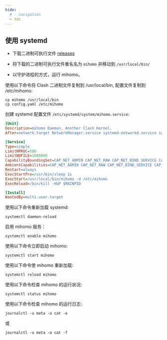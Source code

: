 ```yaml
---
hide:
  # - navigation
  - toc
---
```


## 使用 systemd

- 下载二进制可执行文件 [releases](https://github.com/MetaCubeX/mihomo/releases)

- 将下载的二进制可执行文件重名名为 `mihomo` 并移动到 `/usr/local/bin/`

- 以守护进程的方式，运行 mihomo。

使用以下命令将 Clash 二进制文件复制到 /usr/local/bin, 配置文件复制到 /etc/mihomo:

```shell
cp mihomo /usr/local/bin
cp config.yaml /etc/mihomo
```

创建 systemd 配置文件 `/etc/systemd/system/mihomo.service`:

```ini
[Unit]
Description=mihomo Daemon, Another Clash Kernel.
After=network.target NetworkManager.service systemd-networkd.service iwd.service

[Service]
Type=simple
LimitNPROC=500
LimitNOFILE=1000000
CapabilityBoundingSet=CAP_NET_ADMIN CAP_NET_RAW CAP_NET_BIND_SERVICE CAP_SYS_TIME CAP_SYS_PTRACE CAP_DAC_READ_SEARCH
AmbientCapabilities=CAP_NET_ADMIN CAP_NET_RAW CAP_NET_BIND_SERVICE CAP_SYS_TIME CAP_SYS_PTRACE CAP_DAC_READ_SEARCH
Restart=always
ExecStartPre=/usr/bin/sleep 1s
ExecStart=/usr/local/bin/mihomo -d /etc/mihomo
ExecReload=/bin/kill -HUP $MAINPID

[Install]
WantedBy=multi-user.target
```

使用以下命令重新加载 systemd:

```shell
systemctl daemon-reload
```

启用 mihomo 服务：

```shell
systemctl enable mihomo
```

使用以下命令立即启动 mihomo:

```shell
systemctl start mihomo
```

使用以下命令使 mihomo 重新加载:

```shell
systemctl reload mihomo
```

使用以下命令检查 mihomo 的运行状况:

```shell
systemctl status mihomo
```


使用以下命令检查 mihomo 的运行日志:

```shell
journalctl -u meta -o cat -e
```
或
```shell
journalctl -u meta -o cat -f
```
